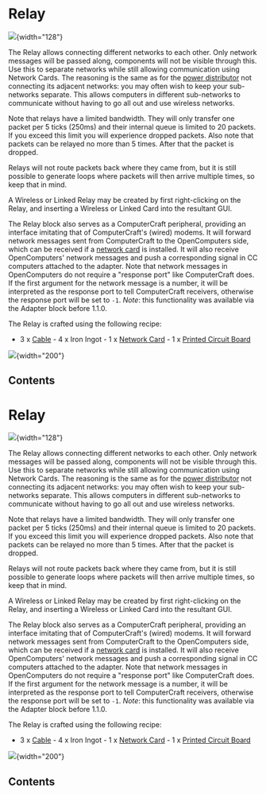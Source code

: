 # Relay

![](/blocks/switch.png){width="128"}

The Relay allows connecting different networks to each other. Only
network messages will be passed along, components will not be visible
through this. Use this to separate networks while still allowing
communication using Network Cards. The reasoning is the same as for the
[power distributor](/block/power_distributor) not connecting its
adjacent networks: you may often wish to keep your sub-networks
separate. This allows computers in different sub-networks to communicate
without having to go all out and use wireless networks.

Note that relays have a limited bandwidth. They will only transfer one
packet per 5 ticks (250ms) and their internal queue is limited to 20
packets. If you exceed this limit you will experience dropped packets.
Also note that packets can be relayed no more than 5 times. After that
the packet is dropped.

Relays will not route packets back where they came from, but it is still
possible to generate loops where packets will then arrive multiple
times, so keep that in mind.

A Wireless or Linked Relay may be created by first right-clicking on the
Relay, and inserting a Wireless or Linked Card into the resultant GUI.

The Relay block also serves as a ComputerCraft peripheral, providing an
interface imitating that of ComputerCraft's (wired) modems. It will
forward network messages sent from ComputerCraft to the OpenComputers
side, which can be received if a [network card](/item/lan_card) is
installed. It will also receive OpenComputers' network messages and
push a corresponding signal in CC computers attached to the adapter.
Note that network messages in OpenComputers do not require a "response
port" like ComputerCraft does. If the first argument for the network
message is a number, it will be interpreted as the response port to tell
ComputerCraft receivers, otherwise the response port will be set to
`-1`. *Note*: this functionality was available via the Adapter block
before 1.1.0.

The Relay is crafted using the following recipe:

- 3 x [Cable](/block/cable) - 4 x Iron Ingot - 1 x [Network
Card](/item/network_card) - 1 x [Printed Circuit Board](/item/materials)

![](/recipes/blocks/switch.png){width="200"}

## Contents

# Relay

![](/blocks/switch.png){width="128"}

The Relay allows connecting different networks to each other. Only
network messages will be passed along, components will not be visible
through this. Use this to separate networks while still allowing
communication using Network Cards. The reasoning is the same as for the
[power distributor](/block/power_distributor) not connecting its
adjacent networks: you may often wish to keep your sub-networks
separate. This allows computers in different sub-networks to communicate
without having to go all out and use wireless networks.

Note that relays have a limited bandwidth. They will only transfer one
packet per 5 ticks (250ms) and their internal queue is limited to 20
packets. If you exceed this limit you will experience dropped packets.
Also note that packets can be relayed no more than 5 times. After that
the packet is dropped.

Relays will not route packets back where they came from, but it is still
possible to generate loops where packets will then arrive multiple
times, so keep that in mind.

A Wireless or Linked Relay may be created by first right-clicking on the
Relay, and inserting a Wireless or Linked Card into the resultant GUI.

The Relay block also serves as a ComputerCraft peripheral, providing an
interface imitating that of ComputerCraft's (wired) modems. It will
forward network messages sent from ComputerCraft to the OpenComputers
side, which can be received if a [network card](/item/lan_card) is
installed. It will also receive OpenComputers' network messages and
push a corresponding signal in CC computers attached to the adapter.
Note that network messages in OpenComputers do not require a "response
port" like ComputerCraft does. If the first argument for the network
message is a number, it will be interpreted as the response port to tell
ComputerCraft receivers, otherwise the response port will be set to
`-1`. *Note*: this functionality was available via the Adapter block
before 1.1.0.

The Relay is crafted using the following recipe:

- 3 x [Cable](/block/cable) - 4 x Iron Ingot - 1 x [Network
Card](/item/network_card) - 1 x [Printed Circuit Board](/item/materials)

![](/recipes/blocks/switch.png){width="200"}

## Contents
